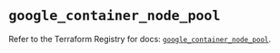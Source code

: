 # `google_container_node_pool`

Refer to the Terraform Registry for docs: [`google_container_node_pool`](https://registry.terraform.io/providers/hashicorp/google/4.85.0/docs/resources/container_node_pool).
